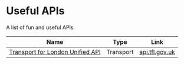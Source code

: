# Useful APIs
A list of fun and useful APIs

| Name | Type | Link |
| ----------- | ----------- | ----------- |
| [Transport for London Unified API](https://api.tfl.gov.uk) | Transport | [api.tfl.gov.uk](https://api.tfl.gov.uk) |
